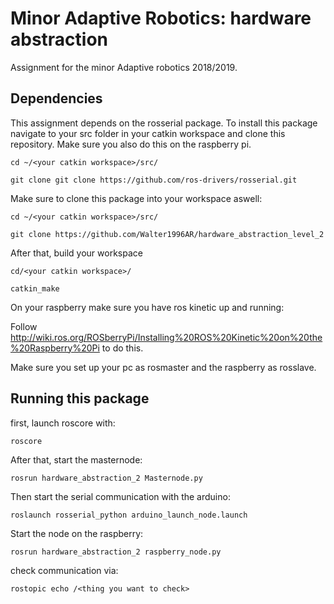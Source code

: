# Minor Adaptive Robotics: hardware abstraction
Assignment for the minor Adaptive robotics 2018/2019.


## Dependencies 
This assignment depends on the rosserial package.
To install this package navigate to your src folder in your catkin workspace and clone this repository. Make sure you also do this on the raspberry pi. 


`cd ~/<your catkin workspace>/src/`

`git clone git clone https://github.com/ros-drivers/rosserial.git`

Make sure to clone this package into your workspace aswell: 

` cd ~/<your catkin workspace>/src/ `

` git clone https://github.com/Walter1996AR/hardware_abstraction_level_2 `

After that, build your workspace 
 
` cd/<your catkin workspace>/ `   

` catkin_make ` 

On your raspberry make sure you have ros kinetic up and running: 

Follow http://wiki.ros.org/ROSberryPi/Installing%20ROS%20Kinetic%20on%20the%20Raspberry%20Pi to do this. 

Make sure you set up your pc as rosmaster and the raspberry as rosslave.


## Running this package 
first, launch roscore with:

`roscore` 

After that, start the masternode: 

` rosrun hardware_abstraction_2 Masternode.py ` 

Then start the serial communication with the arduino:

` roslaunch rosserial_python arduino_launch_node.launch ` 

Start the node on the raspberry:

` rosrun hardware_abstraction_2 raspberry_node.py ` 


 check communication via: 
 
 ` rostopic echo /<thing you want to check> ` 

